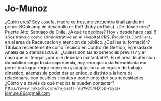 # Jo-Munoz
¿Quién eres?
Soy Josefa, madre de tres, me encuentro finalizando mi primer BOotcamp de desarrollo en RoR (Ruby on Rails).
¿De dónde eres?
Puente Alto, Santiago de Chile.
¿A qué te dedicas?
Hoy y desde hace casi 6 años trabajo como administrativo en el Hospital CRS, Provincia Cordillera, en el area de Recaucacion y atencion de público.
¿Cuál es tu formación?
Titulada recientemente como Tecnico en Control de Gestion, Egresada de Analisi de Sistemas (2008).
¿Cuáles son tus experiencias previas? y en caso que no tengas ¿por qué deberían contactarte?.
En el area de atencion de publico tengo basta experiencia, hoy creo que esta herramienta me permitiria lograr mejor conexion y adaptacion a un equipo de trabajo dinamico, ademas de poder dar un enfoque distinto a la hora de relacionarse con posibles clientes y poder entender sus necesidades.
¿Cómo y a través de qué medios te pueden contactar?
https://www.linkedin.com/in/josefa-mu%C3%B1oz-reyes/
jomure.86@gmail.com
